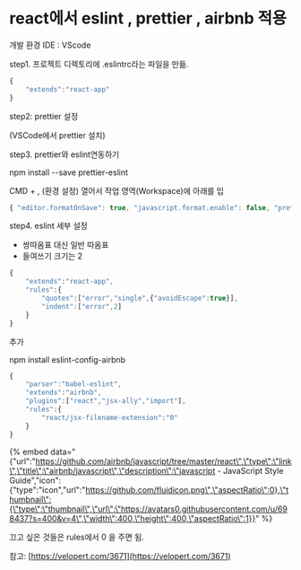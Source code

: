 # react에서  eslint , prettier , airbnb 적용

개발 환경  IDE : VScode

 step1. 프로젝트 디렉토리에 .eslintrc라는 파일을 만듦.

```javascript
{
    "extends":"react-app"
}
```

step2: prettier 설정

\(VSCode에서 prettier 설치\)

step3. prettier와 eslint연동하기

npm install --save prettier-eslint

CMD + , \(환경 설정\) 열어서 작업 영역\(Workspace\)에 아래를 입

```javascript
{ "editor.formatOnSave": true, "javascript.format.enable": false, "prettier.eslintIntegration": true }
```

step4. eslint 세부 설정

* 쌍따옴표 대신 일반 따옴표
* 들여쓰기 크기는 2

```javascript
{
    "extends":"react-app",
    "rules":{
        "quotes":["error","single",{"avoidEscape":true}],
        "indent":["error",2]    
    }
}
```

추가

npm install eslint-config-airbnb

```javascript
{
    "parser":"babel-eslint",
    "extends":"airbnb",
    "plugins":["react","jsx-ally","import"],
    "rules":{
        "react/jsx-filename-extension":"0"
    }
}
```

{% embed data="{\"url\":\"https://github.com/airbnb/javascript/tree/master/react\",\"type\":\"link\",\"title\":\"airbnb/javascript\",\"description\":\"javascript - JavaScript Style Guide\",\"icon\":{\"type\":\"icon\",\"url\":\"https://github.com/fluidicon.png\",\"aspectRatio\":0},\"thumbnail\":{\"type\":\"thumbnail\",\"url\":\"https://avatars0.githubusercontent.com/u/698437?s=400&v=4\",\"width\":400,\"height\":400,\"aspectRatio\":1}}" %}

끄고 싶은 것들은 rules에서 0 을 주면 됨.

참고: [https://velopert.com/3671](https://velopert.com/3671)



